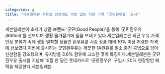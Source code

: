 ```yaml
---
categories: g
title: "세븐일레븐 우유값 인상에도 걱정 없는 착한 가격 ‘굿민흰우유’ 출시"
---
```

세븐일레븐이 초저가 상품 브랜드 ‘굿민(Good People)’을 통해 ‘굿민흰우유(900ml)’를 선보이며 생활 물가잡기에 힘을 보태고 있다.세븐일레븐은 최근 우유 가격 인상 분위기 속에 생활 밀착형 상품인 흰우유를 시중 상품 대비 10% 이상 저렴한 가격에 선보였다.이번에 출시하는 굿민흰우유는 깨끗한 1A원유를 질소 충진 공법으로 담아 신선함을 강조했으며, 유지방을 3.6% 함유해 고소한 맛이 특징이다.세븐일레븐은 굿민흰우유 출시를 기념해 10월 한 달간 롯데카드로 ‘굿민흰우유’ 구입시 20% 현장할인 혜택을 제공한다.세븐일레븐
